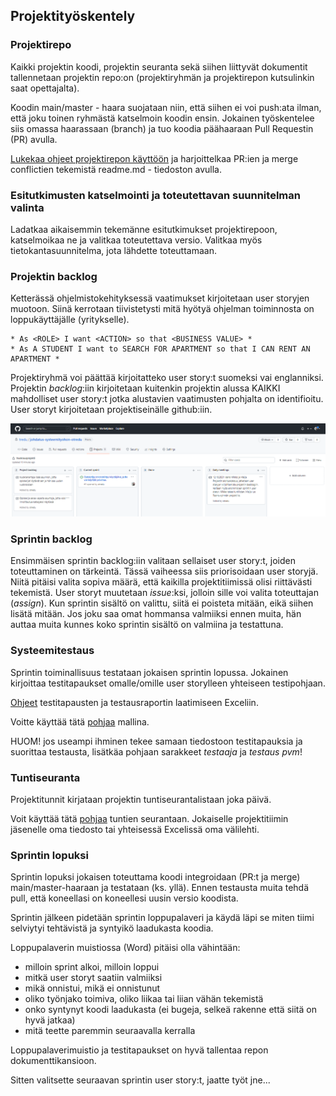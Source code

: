 ## Projektityöskentely

### Projektirepo

Kaikki projektin koodi, projektin seuranta sekä siihen liittyvät dokumentit tallennetaan projektin repo:on (projektiryhmän ja projektirepon kutsulinkin saat opettajalta).

Koodin main/master - haara suojataan niin, että siihen ei voi push:ata ilman, että joku toinen ryhmästä katselmoin koodin ensin. Jokainen työskentelee siis omassa haarassaan (branch) ja tuo koodia päähaaraan Pull Requestin (PR) avulla.

[Lukekaa ohjeet projektirepon käyttöön](https://otredu.github.io/github/projektityo.html) ja harjoittelkaa PR:ien ja merge conflictien tekemistä readme.md - tiedoston avulla.

### Esitutkimusten katselmointi ja toteutettavan suunnitelman valinta

Ladatkaa aikaisemmin tekemänne esitutkimukset projektirepoon, katselmoikaa ne ja valitkaa toteutettava versio. Valitkaa myös tietokantasuunnitelma, jota lähdette toteuttamaan.

### Projektin backlog

Ketterässä ohjelmistokehityksessä vaatimukset kirjoitetaan user storyjen muotoon. Siinä kerrotaan tiivistetysti mitä hyötyä ohjelman toiminnosta on loppukäyttäjälle (yritykselle).

    * As <ROLE> I want <ACTION> so that <BUSINESS VALUE> *
    * As A STUDENT I want to SEARCH FOR APARTMENT so that I CAN RENT AN APARTMENT * 

Projektiryhmä voi päättää kirjoitatteko user story:t suomeksi vai englanniksi. Projektin *backlog*:iin kirjoitetaan kuitenkin projektin alussa KAIKKI mahdolliset user story:t jotka alustavien vaatimusten pohjalta on identifioitu. User storyt kirjoitetaan projektiseinälle github:iin.

![projektiseinä](./img/projektiseina.PNG)

### Sprintin backlog

Ensimmäisen sprintin backlog:iin valitaan sellaiset user story:t, joiden toteuttaminen on tärkeintä. Tässä vaiheessa siis priorisoidaan user storyjä. Niitä pitäisi valita sopiva määrä, että kaikilla projektitiimissä olisi riittävästi tekemistä. User storyt muutetaan *issue*:ksi, jolloin sille voi valita toteuttajan (*assign*). Kun sprintin sisältö on valittu, siitä ei poisteta mitään, eikä siihen lisätä mitään. Jos joku saa omat hommansa valmiiksi ennen muita, hän auttaa muita kunnes koko sprintin sisältö on valmiina ja testattuna.

### Systeemitestaus

Sprintin toiminallisuus testataan jokaisen sprintin lopussa. Jokainen kirjoittaa testitapaukset omalle/omille user storylleen yhteiseen testipohjaan.

[Ohjeet](../docs/testitapaukset_ohje.pdf) testitapausten ja testausraportin laatimiseen Exceliin.

Voitte käyttää tätä [pohjaa](../docs/esim_testitapaukset.pdf) mallina.

HUOM! jos useampi ihminen tekee samaan tiedostoon testitapauksia ja suorittaa testausta, lisätkäa pohjaan sarakkeet *testaaja* ja *testaus pvm*!

### Tuntiseuranta

Projektitunnit kirjataan projektin tuntiseurantalistaan joka päivä.

Voit käyttää tätä [pohjaa](../docs/tyoajanseuranta.xlsx) tuntien seurantaan. Jokaiselle projektitiimin jäsenelle oma tiedosto tai yhteisessä Excelissä oma välilehti.

### Sprintin lopuksi

Sprintin lopuksi jokaisen toteuttama koodi integroidaan (PR:t ja merge) main/master-haaraan ja testataan (ks. yllä). Ennen testausta muita tehdä pull, että koneellasi on koneellesi uusin versio koodista.

Sprintin jälkeen pidetään sprintin loppupalaveri ja käydä läpi se miten tiimi selviytyi tehtävistä ja syntyikö laadukasta koodia.

Loppupalaverin muistiossa (Word) pitäisi olla vähintään:

- milloin sprint alkoi, milloin loppui
- mitkä user storyt saatiin valmiiksi
- mikä onnistui, mikä ei onnistunut
- oliko työnjako toimiva, oliko liikaa tai liian vähän tekemistä
- onko syntynyt koodi laadukasta (ei bugeja, selkeä rakenne että siitä on hyvä jatkaa)
- mitä teette paremmin seuraavalla kerralla

Loppupalaverimuistio ja testitapaukset on hyvä tallentaa repon dokumenttikansioon.

Sitten valitsette seuraavan sprintin user story:t, jaatte työt jne...